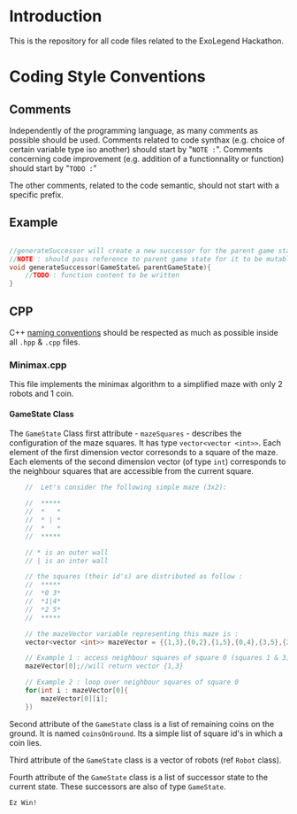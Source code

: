 # Introduction
This is the repository for all code files related to the ExoLegend Hackathon.

# Coding Style Conventions
## Comments
Independently of the programming language, as many comments as possible should be used. Comments related to code synthax (e.g. choice of certain variable type iso another) should start by "`NOTE :`". Comments concerning code improvement (e.g. addition of a functionnality or function) should start by "`TODO :`"

The other comments, related to the code semantic, should not start with a specific prefix.

## Example
```cpp

//generateSuccessor will create a new successor for the parent game state
//NOTE : should pass reference to parent game state for it to be mutable
void generateSuccessor(GameState& parentGameState){
    //TODO : function content to be written
}
```

## CPP
C++ [naming conventions](https://www.geeksforgeeks.org/naming-convention-in-c/) should be respected as much as possible inside all `.hpp` & `.cpp` files.

### Minimax.cpp

This file implements the minimax algorithm to a simplified maze with only 2 robots and 1 coin.

#### GameState Class
The `GameState` Class first attribute - `mazeSquares` - describes the configuration of the maze squares. It has type `vector<vector <int>>`. Each element of the first dimension vector corresonds to a square of the maze. Each elements of the second dimension vector (of type `int`) corresponds to the neighbour squares that are accessible from the current square.

```cpp
    //  Let's consider the following simple maze (3x2):

    //  *****
    //  *   *
    //  * | *
    //  *   *
    //  *****

    // * is an outer wall
    // | is an inter wall

    // the squares (their id's) are distributed as follow :
    //  *****
    //  *0 3*
    //  *1|4*
    //  *2 5*
    //  *****

    // the mazeVector variable representing this maze is :
    vector<vector <int>> mazeVector = {{1,3},{0,2},{1,5},{0,4},{3,5},{2,4}};

    // Example 1 : access neighbour squares of square 0 (squares 1 & 3)
    mazeVector[0];//will return vector {1,3}

    // Example 2 : loop over neighbour squares of square 0
    for(int i : mazeVector[0]{
        mazeVector[0][i];
    })

```
Second attribute of the `GameState` class is a list of remaining coins on the ground. It is named `coinsOnGround`. Its a simple list of square id's in which a coin lies.

Third attribute of the `GameState` class is a vector of robots (ref `Robot` class).

Fourth attribute of the `GameState` class is a list of successor state to the current state. These successors are also of type `GameState`.

```Results
Ez Win!


